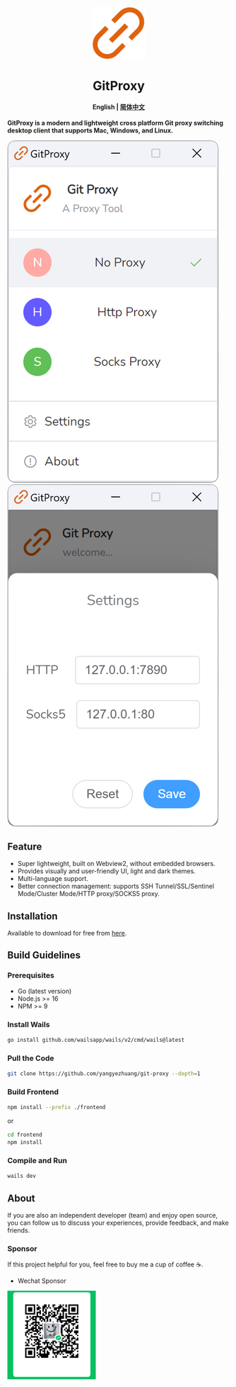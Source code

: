 <div align="center">
<a href="https://github.com/yangyezhuang/git-proxy"><img src="build/appicon.png" width="120"/></a>
</div>
<h1 align="center">GitProxy</h1>
<h4 align="center"><strong>English</strong> | <a href="https://github.com/yangyezhuang/git-proxy/blob/main/README_zh.md">
简体中文</a></h4>



<strong>GitProxy is a modern and lightweight cross platform Git proxy switching desktop client that supports Mac, Windows, and Linux.</strong>
</div>

<picture>
 <source media="(prefers-color-scheme: dark)" srcset="docs/screenshots/light_en1.png">
 <source media="(prefers-color-scheme: light)" srcset="docs/screenshots/light_en1.png">
 <img alt="screenshot" src="docs/screenshots/light_en1.png">
</picture>

<picture>
 <source media="(prefers-color-scheme: dark)" srcset="docs/screenshots/light_en2.png">
 <source media="(prefers-color-scheme: light)" srcset="docs/screenshots/light_en2.png">
 <img alt="screenshot" src="docs/screenshots/light_en2.png">
</picture>

## Feature

* Super lightweight, built on Webview2, without embedded browsers.
* Provides visually and user-friendly UI, light and dark themes.
* Multi-language support.
* Better connection management: supports SSH Tunnel/SSL/Sentinel Mode/Cluster Mode/HTTP proxy/SOCKS5 proxy.


## Installation

Available to download for free from [here](https://github.com/yangyezhuang/git-proxy/releases).


## Build Guidelines

### Prerequisites

* Go (latest version)
* Node.js >= 16
* NPM >= 9

### Install Wails

```bash
go install github.com/wailsapp/wails/v2/cmd/wails@latest
```

### Pull the Code

```bash
git clone https://github.com/yangyezhuang/git-proxy --depth=1
```

### Build Frontend

```bash
npm install --prefix ./frontend
```

or

```bash
cd frontend
npm install
```

### Compile and Run

```bash
wails dev
```
## About

If you are also an independent developer (team) and enjoy open source, you can follow us to discuss your experiences, provide feedback, and make friends.

### Sponsor

If this project helpful for you, feel free to buy me a cup of coffee ☕️.

* Wechat Sponsor

<img src="docs/images/wechat_sponsor.png" alt="wechat" width="200" />


